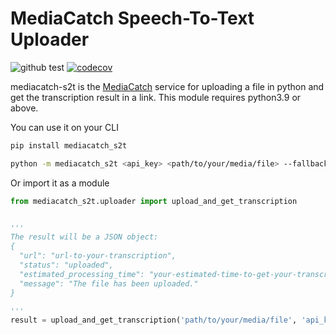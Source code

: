 # MediaCatch Speech-To-Text Uploader

![github test](https://github.com/mediacatch/mediacatch-s2t/actions/workflows/lint-and-pytest.yml/badge.svg) [![codecov](https://codecov.io/gh/mediacatch/mediacatch-s2t/branch/main/graph/badge.svg?token=ZQ36ZRJ2ZU)](https://codecov.io/gh/mediacatch/mediacatch-s2t)

mediacatch-s2t is the [MediaCatch](https://mediacatch.io/) service for uploading a file in python and get the transcription result in a link. This module requires python3.9 or above.


You can use it on your CLI
```bash
pip install mediacatch_s2t

python -m mediacatch_s2t <api_key> <path/to/your/media/file> --fallback_language da
```

Or import it as a module
```python
from mediacatch_s2t.uploader import upload_and_get_transcription


'''
The result will be a JSON object:
{
  "url": "url-to-your-transcription",
  "status": "uploaded",
  "estimated_processing_time": "your-estimated-time-to-get-your-transcription-done",
  "message": "The file has been uploaded."
}

'''
result = upload_and_get_transcription('path/to/your/media/file', 'api_key', fallback_language='da')
```


